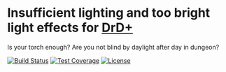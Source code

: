 # Insufficient lighting and too bright light effects for [DrD+](http://www.altar.cz/drdplus/)

Is your torch enough? Are you not blind by daylight after day in dungeon?

[![Build Status](https://travis-ci.org/jaroslavtyc/drd-plus-lighting.svg?branch=master)](https://travis-ci.org/jaroslavtyc/drd-plus-lighting)
[![Test Coverage](https://codeclimate.com/github/jaroslavtyc/drd-plus-lighting/badges/coverage.svg)](https://codeclimate.com/github/jaroslavtyc/drd-plus-lighting/coverage)
[![License](https://poser.pugx.org/drd-plus/lighting/license)](https://packagist.org/packages/drd-plus/lighting)
